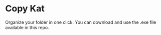 # Copy Kat
Organize your folder in one click. You can download and use the .exe file available in this repo.
